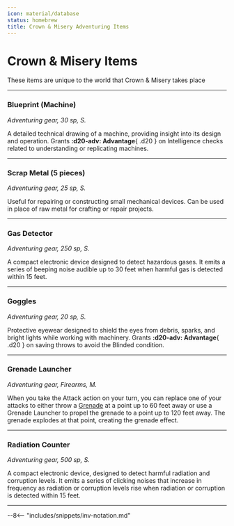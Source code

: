 ```yaml
---
icon: material/database
status: homebrew
title: Crown & Misery Adventuring Items
---
```


# Crown & Misery Items

These items are unique to the world that Crown & Misery takes place

---

### Blueprint (Machine)

_Adventuring gear, 30 sp, S._

A detailed technical drawing of a machine, providing insight into its design and operation. Grants **:d20-adv: Advantage**{ .d20 } on Intelligence checks related to understanding or replicating machines.

---

### Scrap Metal (5 pieces)

_Adventuring gear, 25 sp, S._

Useful for repairing or constructing small mechanical devices. Can be used in place of raw metal for crafting or repair projects.

---

### Gas Detector

_Adventuring gear, 250 sp, S._

A compact electronic device designed to detect hazardous gases. It emits a series of beeping noise audible up to 30 feet when harmful gas is detected within 15 feet.

---

### Goggles

_Adventuring gear, 20 sp, S._

Protective eyewear designed to shield the eyes from debris, sparks, and bright lights while working with machinery. Grants **:d20-adv: Advantage**{ .d20 } on saving throws to avoid the Blinded condition.

---

### Grenade Launcher

<!-- --8<-- [start:item-grenade-launcher] -->

_Adventuring gear, Firearms, M._

When you take the Attack action on your turn, you can replace one of your attacks to either throw a [Grenade](../consumeables/grenade.md) at a point up to 60 feet away or use a Grenade Launcher to propel the grenade to a point up to 120 feet away. The grenade explodes at that point, creating the grenade effect.

<!-- --8<-- [end:item-grenade-launcher] -->

---

### Radiation Counter

_Adventuring gear, 500 sp, S._

A compact electronic device, designed to detect harmful radiation and corruption levels. It emits a series of clicking noises that increase in frequency as radiation or corruption levels rise when radiation or corruption is detected within 15 feet.

---

--8<-- "includes/snippets/inv-notation.md"